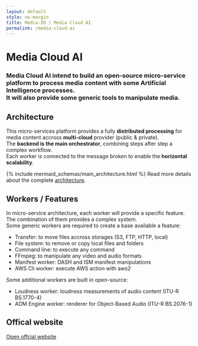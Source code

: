 ```yaml
---
layout: default
style: no-margin
title: Media-IO | Media Cloud AI
permalink: /media-cloud-ai
---
```

<div class="section">
  <div class="filler"></div>
  <div>
    <h1>Media Cloud AI</h1>
    <h3>
        Media Cloud AI intend to build an open-source micro-service platform to process media content with some Artificial Intelligence processes.<br/>
        It will also provide some generic tools to manipulate media.
    </h3>
  </div>
  <div class="filler"></div>
</div>
<div class="section">
    <h2>Architecture</h2>
    <p>
        This micro-services platform provides a fully <b>distributed processing</b> for media content accross <b>multi-cloud</b> provider (public & private).<br/>
        The <b>backend is the main orchestrator</b>, combining steps after step a complex workflow.<br/>
        Each worker is connected to the message broken to enable the <b>horizontal scalability</b>.<br/>
    </p>
    {% include mermaid_schemas/main_architecture.html %}
    Read more details about the complete <a href="http://media-cloud.ai/architecture.html" target="_blank">architecture</a>.
</div>
<div class="section">
    <h2>Workers / Features</h2>
    <p>
        In micro-service architecture, each worker will provide a specific feature.<br/>
        The combination of them provides a complex system.<br/>
        Some generic workers are required to create a base available a feature:
        <ul>
            <li>
                <label>Transfer</label>: to move files accross storages (S3, FTP, HTTP, local)
            </li>
            <li>
                <label>File system</label>: to remove or copy local files and folders
            </li>
            <li>
                <label>Command line</label>: to execute any command
            </li>
            <li>
                <label>FFmpeg</label>: to manipulate any video and audio formats
            </li>
            <li>
                <label>Manifest worker</label>: DASH and ISM manifest manipulations
            </li>
            <li>
                <label>AWS Cli worker</label>: execute AWS action with aws2
            </li>
        </ul>
        <p>
            Some additional workers are built in open-source:
            <ul>
                <li>
                    <label>Loudness worker</label>: loudness measurements of audio content (ITU-R BS.1770-4)
                </li>
                <li>
                    <label>ADM Engine worker</label>: renderer for Object-Based Audio (ITU-R BS.2076-1)
                </li>
            </ul>
        </p>
    </p>
</div>

<div class="section">
    <h2>Offical website</h2>
    <a href="https://media-cloud.ai/" target="_blank">
        <div class="button">
            <i class="fa fa-external-link"></i>
            Open offcial website
        </div>
    </a>
</div>